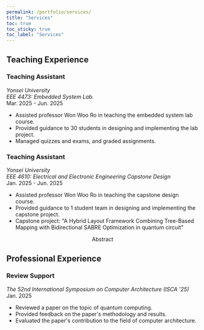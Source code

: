 ```yaml
---
permalink: /portfolio/services/
title: "Services"
toc: true
toc_sticky: true
toc_label: "Services"
---
```


## Teaching Experience

### Teaching Assistant

*Yonsei University<br>EEE 4473: Embedded System Lab.*
<br>Mar. 2025 - Jun. 2025

- Assisted professor Won Woo Ro in teaching the embedded system lab course.
- Provided guidance to 30 students in designing and implementing the lab project.
- Managed quizzes and exams, and graded assignments.



### Teaching Assistant

*Yonsei University<br>EEE 4610: Electrical and Electronic Engineering Capstone Design*
<br>Jan. 2025 - Jun. 2025

- Assisted professor Won Woo Ro in teaching the capstone design course.
- Provided guidance to 1 student team in designing and implementing the capstone project.
- Capstone project: "A Hybrid Layout Framework Combining Tree-Based Mapping with Bidirectional SABRE Optimization in quantum circuit"

<div style="text-align: center;">
  <a class="btn btn--info" onclick="toggleContent(this)">
      <i class="toggle-icon" data-feather="chevron-right" style="vertical-align: middle; width: 1.5em; height:1.5em;"></i>Abstract
  </a>
</div>
<div class="abstract" style="display: none;">
    In quantum computing, mapping logical qubits to physical hardware and routing gates to satisfy connectivity constraints are critical compilation steps. 
    IBM’s heavy-hex architecture, widely used in current quantum processors, imposes unique topological challenges due to its irregular qubit connectivity. 
    While SABRE remains a dominant routing algorithm, its exhaustive SWAP evaluation incurs significant overhead as circuit sizes scale. 
    In this work, we introduce a tree-based pre-layout pass that embeds logical qubits into the coupling graph through a balanced, interaction-aware tree. 
    The resulting initial mapping enhances locality, pruning SABRE’s search space without altering its proven heuristics and cost model. 
    Experiments on random circuits and small-scale quantumerror-correction subcircuits compiled for heavy-hex backends circuit-depth reductions of as much as 13% compared with the original SABRE pipeline, affirming that a lightweight, topology-conscious initial mapping alone can yield substantial end-to-end benefits for near-term quantum devices.
</div>



## Professional Experience

### Review Support

*The 52nd International Symposium on Computer Architecture (ISCA '25)*
<br>Jan. 2025

- Reviewed a paper on the topic of quantum computing.
- Provided feedback on the paper's methodology and results.
- Evaluated the paper's contribution to the field of computer architecture.